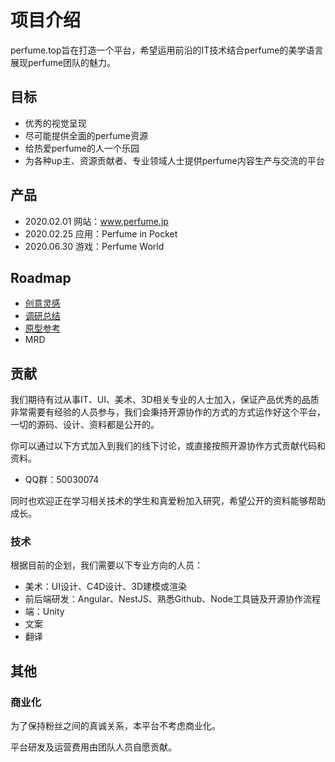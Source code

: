 # 项目介绍

perfume.top旨在打造一个平台，希望运用前沿的IT技术结合perfume的美学语言展现perfume团队的魅力。

## 目标

* 优秀的视觉呈现
* 尽可能提供全面的perfume资源
* 给热爱perfume的人一个乐园
* 为各种up主、资源贡献者、专业领域人士提供perfume内容生产与交流的平台


## 产品

* 2020.02.01 网站：www.perfume.jp
* 2020.02.25 应用：Perfume in Pocket       
* 2020.06.30 游戏：Perfume World           

## Roadmap

* [创意灵感](xmind.md)
* [调研总结](research.md)
* [原型参考](reference.md)
* MRD

## 贡献

我们期待有过从事IT、UI、美术、3D相关专业的人士加入，保证产品优秀的品质非常需要有经验的人员参与，我们会秉持开源协作的方式的方式运作好这个平台，一切的源码、设计、资料都是公开的。

你可以通过以下方式加入到我们的线下讨论，或直接按照开源协作方式贡献代码和资料。

- QQ群：50030074

同时也欢迎正在学习相关技术的学生和真爱粉加入研究，希望公开的资料能够帮助成长。

### 技术

根据目前的企划，我们需要以下专业方向的人员：

* 美术：UI设计、C4D设计、3D建模或渲染
* 前后端研发：Angular、NestJS、熟悉Github、Node工具链及开源协作流程
* 端：Unity
* 文案
* 翻译


## 其他

### 商业化

为了保持粉丝之间的真诚关系，本平台不考虑商业化。

平台研发及运营费用由团队人员自愿贡献。